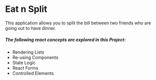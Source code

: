 # Eat n Split

This application allows you to split the bill between two friends who are going out to have dinner.

##### The following react concepts are explored in this Project:

- Rendering Lists
- Re-using Components
- State Logic
- React Forms
- Controlled Elements
